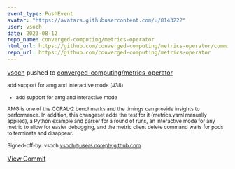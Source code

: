 ```yaml
---
event_type: PushEvent
avatar: "https://avatars.githubusercontent.com/u/814322?"
user: vsoch
date: 2023-08-12
repo_name: converged-computing/metrics-operator
html_url: https://github.com/converged-computing/metrics-operator/commit/c9f755b965133fd46e0ba25f6f668276e68aa10b
repo_url: https://github.com/converged-computing/metrics-operator
---
```


<a href='https://github.com/vsoch' target='_blank'>vsoch</a> pushed to <a href='https://github.com/converged-computing/metrics-operator' target='_blank'>converged-computing/metrics-operator</a>

<small>add support for amg and interactive mode (#38)

* add support for amg and interactive mode

AMG is one of the CORAL-2 benchmarks and the timings can provide
insights to performance. In addition, this changeset adds the test
for it (metrics.yaml manually applied), a Python example and parser
for a round of runs, an interactive mode for any metric to allow for
easier debugging, and the metric client delete command waits for pods
to terminate and disappear.

Signed-off-by: vsoch <vsoch@users.noreply.github.com></small>

<a href='https://github.com/converged-computing/metrics-operator/commit/c9f755b965133fd46e0ba25f6f668276e68aa10b' target='_blank'>View Commit</a>